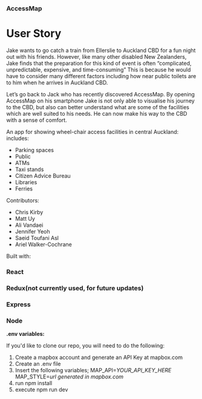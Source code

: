 ### AccessMap

# User Story

Jake wants to go catch a train from Ellerslie to Auckland CBD for a fun night out with his friends. 
However, like many other disabled New Zealanders, Jake finds that the preparation for this kind of event is often “complicated, unpredictable, expensive, and time-consuming” 
This is because he would have to consider many different factors including how near public toilets are to him when he arrives in Auckland CBD.

Let’s go back to Jack who has recently discovered AccessMap. By opening AccessMap on his smartphone Jake is not only able to visualise his journey to the CBD, but also can better understand what are some of the facilities which are well suited to his needs. He can now make his way to the CBD with a sense of comfort.


An app for showing wheel-chair access facilities in central Auckland:
includes:

- Parking spaces
- Public
- ATMs
- Taxi stands
- Citizen Advice Bureau
- Libraries
- Ferries

Contributors:
- Chris Kirby
- Matt Uy
- Ali Vandaei
- Jennifer Yeoh
- Saeid Toufani Asl
- Ariel Walker-Cochrane

Built with:

### React
### Redux(not currently used, for future updates)
### Express
### Node

**.env variables:**

If you'd like to clone our repo, you will need to do the following:

1. Create a mapbox account and generate an API Key at mapbox.com
2. Create an .env file
3. Insert the following variables;
      MAP_API=*YOUR_API_KEY_HERE*
      MAP_STYLE=*url generated in mapbox.com*
4. run npm install
5. execute npm run dev
